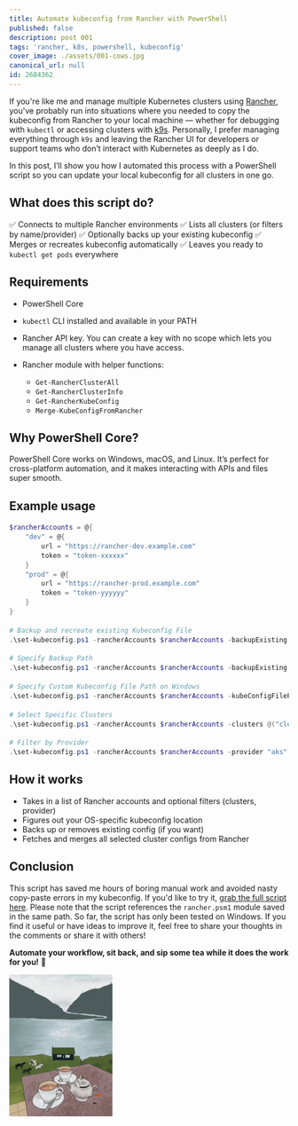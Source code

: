 ```yaml
---
title: Automate kubeconfig from Rancher with PowerShell
published: false
description: post 001
tags: 'rancher, k8s, powershell, kubeconfig'
cover_image: ./assets/001-cows.jpg
canonical_url: null
id: 2684362
---
```


<!-- 001-cows.jpg   https://pixabay.com/photos/nature-pasture-livestock-cattle-5625841/ -->

If you're like me and manage multiple Kubernetes clusters using [Rancher](https://www.rancher.com/), you've probably run into situations where you needed to copy the kubeconfig from Rancher to your local machine — whether for debugging with `kubectl` or accessing clusters with [k9s](https://k9scli.io/). Personally, I prefer managing everything through `k9s` and leaving the Rancher UI for developers or support teams who don’t interact with Kubernetes as deeply as I do.

In this post, I’ll show you how I automated this process with a PowerShell script so you can update your local kubeconfig for all clusters in one go.

## What does this script do?

✅ Connects to multiple Rancher environments
✅ Lists all clusters (or filters by name/provider)
✅ Optionally backs up your existing kubeconfig
✅ Merges or recreates kubeconfig automatically
✅ Leaves you ready to `kubectl get pods` everywhere

## Requirements

* PowerShell Core
* `kubectl` CLI installed and available in your PATH
* Rancher API key. You can create a key with no scope which lets you manage all clusters where you have access.
* Rancher module with helper functions:

  * `Get-RancherClusterAll`
  * `Get-RancherClusterInfo`
  * `Get-RancherKubeConfig`
  * `Merge-KubeConfigFromRancher`

## Why PowerShell Core?

PowerShell Core works on Windows, macOS, and Linux. It’s perfect for cross-platform automation, and it makes interacting with APIs and files super smooth.

## Example usage

```powershell
$rancherAccounts = @{
    "dev" = @{
        url = "https://rancher-dev.example.com"
        token = "token-xxxxxx"
    }
    "prod" = @{
        url = "https://rancher-prod.example.com"
        token = "token-yyyyyy"
    }
}

# Backup and recreate existing Kubeconfig File
.\set-kubeconfig.ps1 -rancherAccounts $rancherAccounts -backupExisting -recreateConfig

# Specify Backup Path
.\set-kubeconfig.ps1 -rancherAccounts $rancherAccounts -backupExisting -backupPath "C:\Backups\KubeconfigBackups"

# Specify Custom Kubeconfig File Path on Windows
.\set-kubeconfig.ps1 -rancherAccounts $rancherAccounts -kubeConfigFilePath "C:\Users\<user>\.kube\custom-config"

# Select Specific Clusters
.\set-kubeconfig.ps1 -rancherAccounts $rancherAccounts -clusters @("cluster1", "cluster2", "cluster3")

# Filter by Provider
.\set-kubeconfig.ps1 -rancherAccounts $rancherAccounts -provider "aks"
```

## How it works

* Takes in a list of Rancher accounts and optional filters (clusters, provider)
* Figures out your OS-specific kubeconfig location
* Backs up or removes existing config (if you want)
* Fetches and merges all selected cluster configs from Rancher

## Conclusion

This script has saved me hours of boring manual work and avoided nasty copy-paste errors in my kubeconfig.
If you'd like to try it, [grab the full script here](https://github.com/Benly-walter/dev.to/blob/features/first-post/scripts/powershell/rancher-set-kubeconfig.ps1). Please note that the script references the `rancher.psm1` module saved in the same path.
So far, the script has only been tested on Windows. If you find it useful or have ideas to improve it, feel free to share your thoughts in the comments or share it with others!

**Automate your workflow, sit back, and sip some tea while it does the work for you!** 🎉

![Sip some tea](./assets/001-tea.gif)
